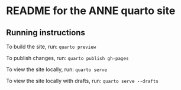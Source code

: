 
# README for the ANNE quarto site

##  Running instructions   

To build the site, run:
```quarto preview```

To publish changes, run:
```quarto publish gh-pages```

To view the site locally, run:
```quarto serve```

To view the site locally with drafts, run:
```quarto serve --drafts```

